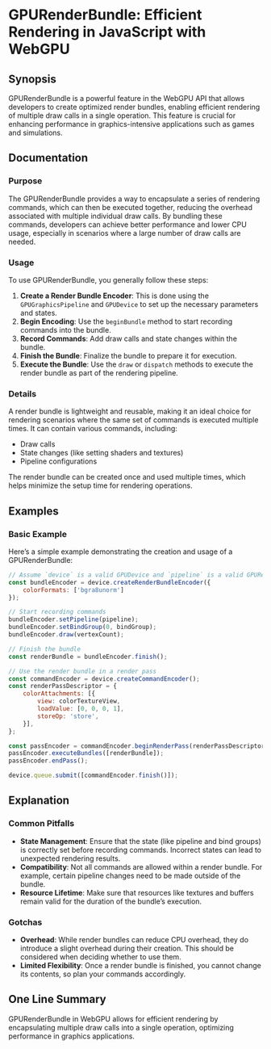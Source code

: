 <!--
Meta Description: # GPURenderBundle: Efficient Rendering in JavaScript with WebGPU ## Synopsis GPURenderBundle is a powerful feature in the WebGPU API that allows devel...
Meta Keywords: bundle, render, commands, rendering, draw
-->

# GPURenderBundle: Efficient Rendering in JavaScript with WebGPU

## Synopsis
GPURenderBundle is a powerful feature in the WebGPU API that allows developers to create optimized render bundles, enabling efficient rendering of multiple draw calls in a single operation. This feature is crucial for enhancing performance in graphics-intensive applications such as games and simulations.

## Documentation

### Purpose
The GPURenderBundle provides a way to encapsulate a series of rendering commands, which can then be executed together, reducing the overhead associated with multiple individual draw calls. By bundling these commands, developers can achieve better performance and lower CPU usage, especially in scenarios where a large number of draw calls are needed.

### Usage
To use GPURenderBundle, you generally follow these steps:

1. **Create a Render Bundle Encoder**: This is done using the `GPUGraphicsPipeline` and `GPUDevice` to set up the necessary parameters and states.
2. **Begin Encoding**: Use the `beginBundle` method to start recording commands into the bundle.
3. **Record Commands**: Add draw calls and state changes within the bundle.
4. **Finish the Bundle**: Finalize the bundle to prepare it for execution.
5. **Execute the Bundle**: Use the `draw` or `dispatch` methods to execute the render bundle as part of the rendering pipeline.

### Details
A render bundle is lightweight and reusable, making it an ideal choice for rendering scenarios where the same set of commands is executed multiple times. It can contain various commands, including:

- Draw calls
- State changes (like setting shaders and textures)
- Pipeline configurations

The render bundle can be created once and used multiple times, which helps minimize the setup time for rendering operations.

## Examples

### Basic Example
Here’s a simple example demonstrating the creation and usage of a GPURenderBundle:

```javascript
// Assume `device` is a valid GPUDevice and `pipeline` is a valid GPURenderPipeline
const bundleEncoder = device.createRenderBundleEncoder({
    colorFormats: ['bgra8unorm']
});

// Start recording commands
bundleEncoder.setPipeline(pipeline);
bundleEncoder.setBindGroup(0, bindGroup);
bundleEncoder.draw(vertexCount);

// Finish the bundle
const renderBundle = bundleEncoder.finish();

// Use the render bundle in a render pass
const commandEncoder = device.createCommandEncoder();
const renderPassDescriptor = {
    colorAttachments: [{
        view: colorTextureView,
        loadValue: [0, 0, 0, 1],
        storeOp: 'store',
    }],
};

const passEncoder = commandEncoder.beginRenderPass(renderPassDescriptor);
passEncoder.executeBundles([renderBundle]);
passEncoder.endPass();

device.queue.submit([commandEncoder.finish()]);
```

## Explanation
### Common Pitfalls
- **State Management**: Ensure that the state (like pipeline and bind groups) is correctly set before recording commands. Incorrect states can lead to unexpected rendering results.
- **Compatibility**: Not all commands are allowed within a render bundle. For example, certain pipeline changes need to be made outside of the bundle.
- **Resource Lifetime**: Make sure that resources like textures and buffers remain valid for the duration of the bundle’s execution.

### Gotchas
- **Overhead**: While render bundles can reduce CPU overhead, they do introduce a slight overhead during their creation. This should be considered when deciding whether to use them.
- **Limited Flexibility**: Once a render bundle is finished, you cannot change its contents, so plan your commands accordingly.

## One Line Summary
GPURenderBundle in WebGPU allows for efficient rendering by encapsulating multiple draw calls into a single operation, optimizing performance in graphics applications.